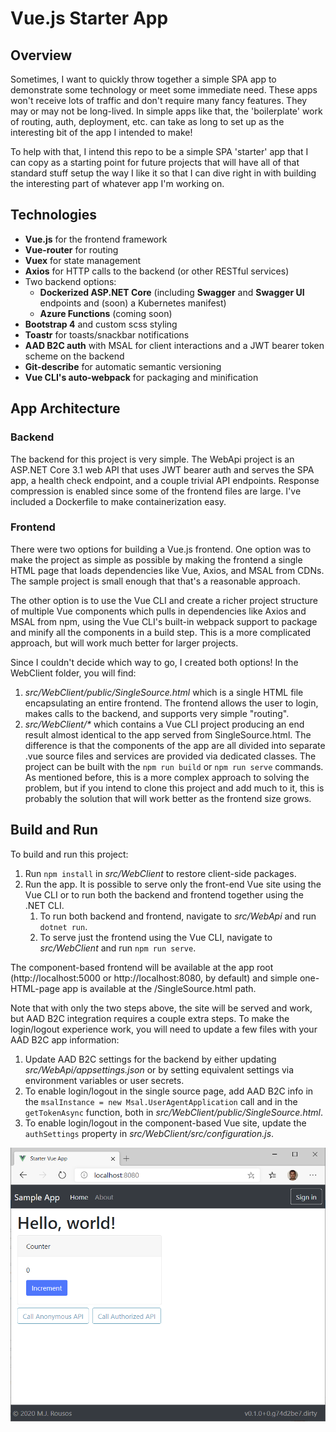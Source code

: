 # Vue.js Starter App

## Overview

Sometimes, I want to quickly throw together a simple SPA app to demonstrate some technology or meet some immediate need. These apps won't receive lots of traffic and don't require many fancy features. They may or may not be long-lived. In simple apps like that, the 'boilerplate' work of routing, auth, deployment, etc. can take as long to set up as the interesting bit of the app I intended to make!

To help with that, I intend this repo to be a simple SPA 'starter' app that I can copy as a starting point for future projects that will have all of that standard stuff setup the way I like it so that I can dive right in with building the interesting part of whatever app I'm working on.

## Technologies

* **Vue.js** for the frontend framework
* **Vue-router** for routing
* **Vuex** for state management
* **Axios** for HTTP calls to the backend (or other RESTful services)
* Two backend options:
  * **Dockerized ASP.NET Core** (including **Swagger** and **Swagger UI** endpoints and (soon) a Kubernetes manifest)
  * **Azure Functions** (coming soon)
* **Bootstrap 4** and custom scss styling
* **Toastr** for toasts/snackbar notifications
* **AAD B2C auth** with MSAL for client interactions and a JWT bearer token scheme on the backend
* **Git-describe** for automatic semantic versioning
* **Vue CLI's auto-webpack** for packaging and minification

## App Architecture

### Backend

The backend for this project is very simple. The WebApi project is an ASP.NET Core 3.1 web API that uses JWT bearer auth and serves the SPA app, a health check endpoint, and a couple trivial API endpoints. Response compression is enabled since some of the frontend files are large. I've included a Dockerfile to make containerization easy.

### Frontend

There were two options for building a Vue.js frontend. One option was to make the project as simple as possible by making the frontend a single HTML page that loads dependencies like Vue, Axios, and MSAL from CDNs. The sample project is small enough that that's a reasonable approach.

The other option is to use the Vue CLI and create a richer project structure of multiple Vue components which pulls in dependencies like Axios and MSAL from npm, using the Vue CLI's built-in webpack support to package and minify all the components in a build step. This is a more complicated approach, but will work much better for larger projects.

Since I couldn't decide which way to go, I created both options! In the WebClient folder, you will find:

1. *src/WebClient/public/SingleSource.html* which is a single HTML file encapsulating an entire frontend. The frontend allows the user to login, makes calls to the backend, and supports very simple "routing".
1. *src/WebClient/\** which contains a Vue CLI project producing an end result almost identical to the app served from SingleSource.html. The difference is that the components of the app are all divided into separate .vue source files and services are provided via dedicated classes. The project can be built with the `npm run build` or `npm run serve` commands. As mentioned before, this is a more complex approach to solving the problem, but if you intend to clone this project and add much to it, this is probably the solution that will work better as the frontend size grows.

## Build and Run

To build and run this project:

1. Run `npm install` in *src/WebClient* to restore client-side packages.
1. Run the app. It is possible to serve only the front-end Vue site using the Vue CLI or to run both the backend and frontend together using the .NET CLI.
    1. To run both backend and frontend, navigate to *src/WebApi* and run `dotnet run`.
    1. To serve just the frontend using the Vue CLI, navigate to *src/WebClient* and run `npm run serve`.

The component-based frontend will be available at the app root (http://localhost:5000 or http://localhost:8080, by default) and simple one-HTML-page app is available at the /SingleSource.html path.

Note that with only the two steps above, the site will be served and work, but AAD B2C integration requires a couple extra steps. To make the login/logout experience work, you will need to update a few files with your AAD B2C app information:

1. Update AAD B2C settings for the backend by either updating *src/WebApi/appsettings.json* or by setting equivalent settings via environment variables or user secrets.
1. To enable login/logout in the single source page, add AAD B2C info in the `msalInstance = new Msal.UserAgentApplication` call and in the `getTokenAsync` function, both in *src/WebClient/public/SingleSource.html*.
1. To enable login/logout in the component-based Vue site, update the `authSettings` property in *src/WebClient/src/configuration.js*.

![SPA Starter Screenshot](./images/ScreenShot.png)

